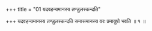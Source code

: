 +++
title = "01 यदवहन्यमानस्य तण्डुलस्कन्दति"

+++
यदवहन्यमानस्य तण्डुलस्कन्दति समासमानस्य वरः प्रमायुषो भवति ॥ १ ॥